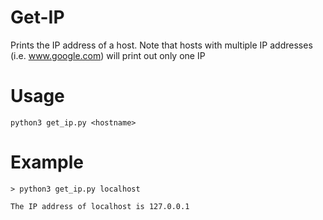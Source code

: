 # Get-IP
Prints the IP address of a host.
Note that hosts with multiple IP addresses (i.e. www.google.com) will print out only one IP

# Usage
`python3 get_ip.py <hostname>`

# Example
`> python3 get_ip.py localhost`

`The IP address of localhost is 127.0.0.1`
